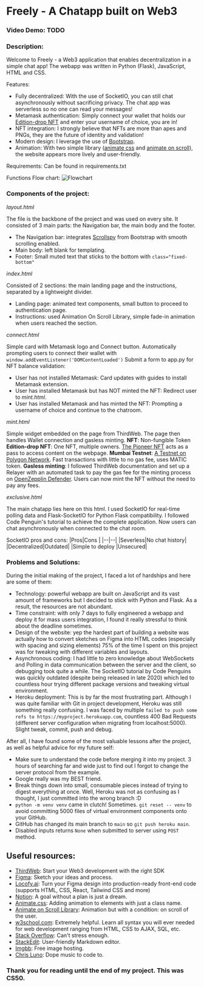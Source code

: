# Freely - A Chatapp built on Web3
### Video Demo: TODO
### Description:

Welcome to Freely - a Web3 application that enables decentralization in a simple chat app! The webapp was written in Python (Flask), JavaScript, HTML and CSS.

Features:
- Fully decentralized: With the use of SocketIO, you can still chat asynchronously without sacrificing privacy. The chat app was serverless so no one can read your messages!
- Metamask authentication: Simply connect your wallet that holds our [Edition-drop NFT](https://portal.thirdweb.com/pre-built-contracts/edition) and enter your username of choice, you are in!
- NFT integration: I strongly believe that NFTs are more than apes and PNGs, they are the future of identity and validation! 
- Modern design: I leverage the use of [Bootstrap](https://getbootstrap.com/docs/5.2/getting-started/introduction/). 
-  Animation: With two simple library ([animate css](animate.css) and [animate on scroll](https://michalsnik.github.io/aos/)), the website appears more lively and user-friendly.

Requirements:
Can be found in requirements.txt

Functions Flow chart:
![Flowchart](https://i.ibb.co/2KdKQ7D/Screenshot-2022-08-20-110120.png)

### Components of the project:
*layout.html*

The file is the backbone of the project and was used on every site. It consisted of 3 main parts: the Navigation bar, the main body and the footer. 
- The Navigation bar: integrates [Scrollspy](https://getbootstrap.com/docs/5.2/components/scrollspy/) from Bootstrap with smooth scrolling enabled.
- Main body: left blank for templating.
- Footer: Small muted text that sticks to the bottom with `class="fixed-bottom"`


*index.html*

Consisted of 2 sections: the main landing page and the instructions, separated by a lightweight divider. 
- Landing page: animated text components, small button to proceed to authentication page.
- Instructions: used Animation On Scroll Library, simple fade-in animation when users reached the section.

*connect.html*

Simple card with Metamask logo and Connect button.  Automatically prompting users to connect their wallet with `window.addEventListener('DOMContentLoaded')`
Submit a form to app.py for NFT balance validation:
- User has not installed Metamask: Card updates with guides to install Metamask extension.
- User has installed Metamask but has NOT minted the NFT: Redirect user to *mint.html*.
- User has installed Metamask and has minted the NFT: Prompting a username of choice and continue to the chatroom.

*mint.html*

Simple widget embedded on the page from ThirdWeb. The page then handles Wallet connection and gasless minting.
**NFT**: Non-fungible Token
**Edition-drop NFT**: One NFT, multiple owners. [The Pioneer NFT](https://thirdweb.com/mumbai/edition-drop/0xdc024d592D197053BdEcB966121C323A846EF1a5?tabIndex=0) acts as a pass to access content on the webpage. 
**Mumbai Testnet**: [A Testnet on Polygon Network](https://docs.polygon.technology/docs/develop/network-details/network/). Fast transactions with little to no gas fee, uses MATIC token. 
**Gasless minting**: I followed ThirdWeb documentation and set up a Relayer with an automated task to pay the gas fee for the minting process on [OpenZepplin Defender](https://www.openzeppelin.com/defender). Users can now mint the NFT without the need to pay any fees.

*exclusive.html* 

The main chatapp lies here on this html. I used SocketIO for real-time polling data and Flask-SocketIO for Python Flask compatibility. I followed Code Penguin's tutorial to achieve the complete application. Now users can chat asynchronously when connected to the chat room.

SocketIO pros and cons:
|Pros|Cons  |
|--|--|
|Severless|No chat history|
|Decentralized|Outdated|
|Simple to deploy |Unsecured|


### Problems and Solutions:
During the initial making of the project, I faced a lot of hardships and here are some of them:
- Technology: powerful webapp are built on JavaScript and its vast amount of frameworks but I decided to stick with Python and Flask. As a result, the resources are not abundant.
- Time constraint: with only 7 days to fully engineered a webapp and deploy it for mass users integration, I found it really stressful to think about the deadline sometimes.
- Design of the website: yep the hardest part of building a website was actually how to convert sketches on Figma into HTML codes (especially with spacing and sizing elements) 75% of the time I spent on this project was for tweaking with different variables and layouts.
- Asynchronous coding: I had little to zero knowledge about WebSockets and Polling in data communication between the server and the client, so debugging took quite a while. The SocketIO tutorial by Code Penguins was quickly outdated (despite being released in late 2020) which led to countless hour trying different package versions and tweaking virtual environment.
- Heroku deployment: This is by far the most frustrating part. Although I was quite familiar with Git in project development, Heroku was still something really confusing. I was faced by multiple `failed to push some refs to https://myproject.herokuapp.com`, countless 400 Bad Requests (different server configuration when migrating from localhost:5000). Slight tweak, commit, push and debug.

After all, I have found some of the most valuable lessons after the project, as well as helpful advice for my future self:
- Make sure to understand the code before merging it into my project. 3 hours of searching far and wide just to find out I forgot to change the server protocol from the example.
- Google really was my BEST friend. 
- Break things down into small, consumable pieces instead of trying to digest everything at once. Well, Heroku was not as confusing as I thought, I just committed into the wrong branch :D
- `python -m venv venv` came in clutch! Sometimes. `git reset -- venv` to avoid committing 5000 files of virtual environment components onto your GitHub. 
- GitHub has changed its main branch to `main` so `git push heroku main`.
- Disabled inputs returns `None` when submitted to server using `POST` method.

Useful resources:
- 
- [ThirdWeb](https://thirdweb.com): Start your Web3 development with the right SDK
- [Figma](https://figma.com): Sketch your ideas and process.
- [Locofy.ai](https://www.locofy.ai/): Turn your Figma design into production-ready front-end code (supports HTML, CSS, React, Tailwind CSS and more)
- [Notion](https://notion.so): A goal without a plan is just a dream.
- [Animate.css](https://animate.style/): Adding animation to elements with just a class name.
- [Animate on Scroll Library](https://michalsnik.github.io/aos/): Animation but with a condition: on scroll of the user.
- [w3school.com](https://www.w3schools.com/): Extremely helpful. Learn all syntax you will ever needed for web development ranging from HTML, CSS to AJAX, SQL, etc.
- [Stack Overflow](https://stackoverflow.com/): Can't stress enough.
- [StackEdit](https://stackedit.io): User-friendly Markdown editor.
- [Imgbb](https://imgbb.com): Free image hosting.
- [Chris Luno](https://www.youtube.com/channel/UCjNpCOBtNDyk7kcs-wrX_dg): Dope music to code to.

### Thank you for reading until the end of my project. This was CS50.
